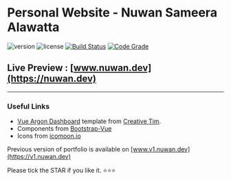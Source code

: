 # Personal Website - Nuwan Sameera Alawatta

![version](https://img.shields.io/badge/version-0.2.0-blue.svg) ![license](https://img.shields.io/badge/license-MIT-blue.svg) [![Build Status](https://travis-ci.com/nuwan94/nuwan94.github.io.svg?branch=source)](https://travis-ci.com/nuwan94/nuwan94.github.io) [![Code Grade](https://www.code-inspector.com/project/14948/status/svg)](https://frontend.code-inspector.com/public/project/14948/nuwan94.github.io/dashboard)

## Live Preview :  [www.nuwan.dev](https://nuwan.dev)

---

### Useful Links

- [Vue Argon Dashboard](https://demos.creative-tim.com/vue-argon-dashboard) template from [Creative Tim](https://www.creative-tim.com).
- Components from [Bootstrap-Vue](https://bootstrap-vue.org/)
- Icons from [icomoon.io](https://icomoon.io)

Previous version of portfolio is available on [www.v1.nuwan.dev](https://v1.nuwan.dev)

Please tick the STAR if you like it. ⭐⭐⭐
